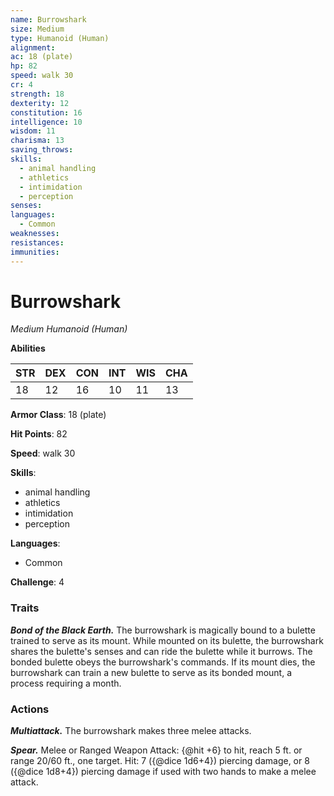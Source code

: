 ```yaml
---
name: Burrowshark
size: Medium
type: Humanoid (Human)
alignment: 
ac: 18 (plate)
hp: 82
speed: walk 30
cr: 4
strength: 18
dexterity: 12
constitution: 16
intelligence: 10
wisdom: 11
charisma: 13
saving_throws:
skills:
  - animal handling
  - athletics
  - intimidation
  - perception
senses: 
languages:
  - Common
weaknesses:
resistances:
immunities:
---
```


# Burrowshark

*Medium Humanoid (Human)*

**Abilities**

| STR | DEX | CON | INT | WIS | CHA |
| --- | --- | --- | --- | --- | --- |
| 18 | 12 | 16 | 10 | 11 | 13 |

**Armor Class**: 18 (plate)

**Hit Points**: 82

**Speed**: walk 30

**Skills**:
  - animal handling
  - athletics
  - intimidation
  - perception

**Languages**:
  - Common

**Challenge**: 4

### Traits
***Bond of the Black Earth.*** The burrowshark is magically bound to a bulette trained to serve as its mount. While mounted on its bulette, the burrowshark shares the bulette's senses and can ride the bulette while it burrows. The bonded bulette obeys the burrowshark's commands. If its mount dies, the burrowshark can train a new bulette to serve as its bonded mount, a process requiring a month.

### Actions
***Multiattack.*** The burrowshark makes three melee attacks.

***Spear.*** Melee or Ranged Weapon Attack: {@hit +6} to hit, reach 5 ft. or range 20/60 ft., one target. Hit: 7 ({@dice 1d6+4}) piercing damage, or 8 ({@dice 1d8+4}) piercing damage if used with two hands to make a melee attack.

